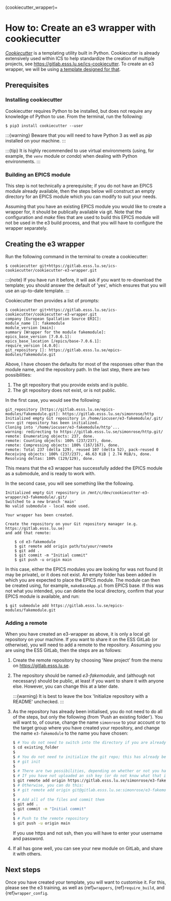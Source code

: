(cookiecutter_wrapper)=

# How to: Create an e3 wrapper with cookiecutter

*[Cookiecutter](https://github.com/cookiecutter/cookiecutter)* is a templating
utility built in Python. Cookiecutter is already extensively used within ICS to
help standardize the creation of multiple projects, see
<https://gitlab.esss.lu.se/ics-cookiecutter>. To create an e3 wrapper, we will
be using [a template designed for
that](https://gitlab.esss.lu.se/ics-cookiecutter/cookiecutter-e3-wrapper).

## Prerequisites

### Installing cookiecutter

Cookiecutter requires Python to be installed, but does not require any knowledge
of Python to use. From the terminal, run the following:

```console
$ pip3 install cookiecutter --user
```

:::{warning}
Beware that you will need to have Python 3 as well as *pip* installed on your machine.
:::

:::{tip}
It is highly recommended to use virtual environments (using, for example, the
`venv` module or *conda*) when dealing with Python environments.
:::

### Building an EPICS module

This step is not technically a prerequisite; if you do not have an EPICS module
already available, then the steps below will construct an empty directory for an
EPICS module which you can modify to suit your needs.

Assuming that you have an existing EPICS module you would like to create a
wrapper for, it should be publically available via git. Note that the configuration
and *make* files that are used to build this EPICS module will not be used in the
e3 build process, and that you will have to configure the wrapper separately.

## Creating the e3 wrapper

Run the following command in the terminal to create a cookiecutter:

```console
$ cookiecutter git+https://gitlab.esss.lu.se/ics-cookiecutter/cookiecutter-e3-wrapper.git
```

:::{note}
If you have run it before, it will ask if you want to re-download the template;
you should answer the default of 'yes', which ensures that you will use an
up-to-date template.
:::

Cookiecutter then provides a list of prompts:

```console
$ cookiecutter git+https://gitlab.esss.lu.se/ics-cookiecutter/cookiecutter-e3-wrapper.git
company [European Spallation Source ERIC]: 
module_name []: fakemodule
module_version [main]: 
summary [Wrapper for the module fakemodule]: 
epics_base_version [7.0.6.1]: 
epics_base_location [/epics/base-7.0.6.1]: 
require_version [4.0.0]: 
git_repository []: https://gitlab.esss.lu.se/epics-modules/fakemodule.git
```

Above, I have chosen the defaults for most of the responses other than the
module name, and the repository path. In the last step, there are two
possibilities:

1. The git repository that you provide exists and is public.
2. The git repository does not exist, or is not public.

In the first case, you would see the following:

```text
git_repository [https://gitlab.esss.lu.se/epics-modules/fakemodule.git]: https://gitlab.esss.lu.se/simonrose/http
Initialized empty Git repository in /home/iocuser/e3-fakemodule/.git/
>>>> git repository has been initialized.
Cloning into '/home/iocuser/e3-fakemodule/http'...
warning: redirecting to https://gitlab.esss.lu.se/simonrose/http.git/
remote: Enumerating objects: 237, done.
remote: Counting objects: 100% (237/237), done.
remote: Compressing objects: 100% (167/167), done.
remote: Total 237 (delta 129), reused 107 (delta 52), pack-reused 0
Receiving objects: 100% (237/237), 46.63 KiB | 2.74 MiB/s, done.
Resolving deltas: 100% (129/129), done.
```

This means that the e3 wrapper has successfully added the EPICS module as a
submodule, and is ready to work with.

In the second case, you will see something like the following.

```text
Initialized empty Git repository in /mnt/c/dev/cookiecutter-e3-wrapper/e3-fakemodule/.git/
Switched to a new branch 'main'
No valid submodule - local mode used.

Your wrapper has been created.

Create the repository on your Git repository manager (e.g. https://gitlab.esss.lu.se)
and add that remote:

    $ cd e3-fakemodule
    $ git remote add origin path/to/your/remote
    $ git add .
    $ git commit -m "Initial commit"
    $ git push -u origin main

```

In this case, either the EPICS modules you are looking for was not found (it may
be private), or it does not exist. An empty folder has been added in which
you are expected to place the EPICS module. The module can then be created using,
for example, `makeBaseApp.pl` from EPICS base. If this was not what you intended,
you can delete the local directory, confirm that your EPICS module is available,
and run:

```console
$ git submodule add https://gitlab.esss.lu.se/epics-modules/fakemodule.git
```

### Adding a remote

When you have created an e3-wrapper as above, it is only a local git repository
on your machine. If you want to share it on the ESS GitLab (or otherwise), you
will need to add a remote to the repository. Assuming you are using the ESS
GitLab, then the steps are as follows:

1. Create the remote repository by choosing 'New project' from the menu on <https://gitlab.esss.lu.se>.

2. The repository should be named *e3-fakemodule*, and (although not necessary)
   should be public, at least if you want to share it with anyone else. However,
   you can change this at a later date.

   :::{warning}
   It is best to leave the box 'Initialize repository with a README' unchecked.
   :::

3. As the repository has already been initialised, you do not need to do all of
   the steps, but only the following (from 'Push an existing folder'). You will
   want to, of course, change the name `simonrose` to your account or to the
   target group where you have created your repository, and change the name
   `e3-fakemodule` to the name you have chosen:

   ```bash
   $ # You do not need to switch into the directory if you are already there
   $ cd existing_folder
   $
   $ # You do not need to initialize the git repo; this has already been done
   $ # git init
   $
   $ # There are two possibilities, depending on whether or not you have uploaded an SSH key to GitLab:
   $ # If you have not uploaded an ssh key (or do not know what that is), do the following:
   $ git remote add origin https://gitlab.esss.lu.se/simonrose/e3-fakemodule.git
   $ # Otherwise, you can do this:
   $ # git remote add origin git@gitlab.esss.lu.se:simonrose/e3-fakemodule.git
   $
   $ # Add all of the files and commit them
   $ git add .
   $ git commit -m "Initial commit"
   $
   $ # Push to the remote repository
   $ git push -u origin main
   ```

   If you use https and not ssh, then you will have to enter your username and password.

4. If all has gone well, you can see your new module on GitLab, and share it
   with others.

## Next steps

Once you have created your template, you will want to customise it. For this,
please see the e3 training, as well as {ref}`wrappers`, {ref}`require_build`,
and {ref}`wrapper_config`.
